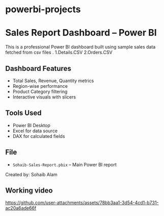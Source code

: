 # powerbi-projects

# Sales Report Dashboard – Power BI

This is a professional Power BI dashboard built using sample sales data fetched from csv files .
1.Details.CSV
2.Orders.CSV

## Dashboard Features
- Total Sales, Revenue, Quantity metrics
- Region-wise performance
- Product Category filtering
- Interactive visuals with slicers

## Tools Used
- Power BI Desktop
- Excel for data source
- DAX for calculated fields

## File
-  `Sohaib-Sales-Report.pbix` – Main Power BI report

Created by: Sohaib Alam
## Working video

https://github.com/user-attachments/assets/78bb3aa1-3d54-4cd1-b731-ac20a6ade66f




